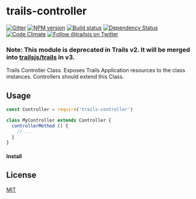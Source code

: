# trails-controller

[![Gitter][gitter-image]][gitter-url]
[![NPM version][npm-image]][npm-url]
[![Build status][ci-image]][ci-url]
[![Dependency Status][daviddm-image]][daviddm-url]
[![Code Climate][codeclimate-image]][codeclimate-url]
[![Follow @trailsjs on Twitter][twitter-image]][twitter-url]

### Note: This module is deprecated in Trails v2. It will be merged into [trailsjs/trails](https://github.com/trailsjs/trails) in v3.

Trails Controller Class. Exposes Trails Application resources to the class
instances. Controllers should extend this Class.

## Usage

```js
const Controller = require('trails-controller')

class MyController extends Controller {
  controllerMethod () {
    // ...
  }
}
```

#### Install

## License
[MIT](https://github.com/trailsjs/trails/blob/master/LICENSE)

[npm-image]: https://img.shields.io/npm/v/trails-controller.svg?style=flat-square
[npm-url]: https://npmjs.org/package/trails-controller
[ci-image]: https://img.shields.io/travis/trailsjs/trails-controller/master.svg?style=flat-square
[ci-url]: https://travis-ci.org/trailsjs/trails-controller
[daviddm-image]: http://img.shields.io/david/trailsjs/trails-controller.svg?style=flat-square
[daviddm-url]: https://david-dm.org/trailsjs/trails-controller
[codeclimate-image]: https://img.shields.io/codeclimate/github/trailsjs/trails-controller.svg?style=flat-square
[codeclimate-url]: https://codeclimate.com/github/trailsjs/trails-controller
[gitter-image]: http://img.shields.io/badge/+%20GITTER-JOIN%20CHAT%20%E2%86%92-1DCE73.svg?style=flat-square
[gitter-url]: https://gitter.im/trailsjs/trails
[twitter-image]: https://img.shields.io/twitter/follow/trailsjs.svg?style=social
[twitter-url]: https://twitter.com/trailsjs


